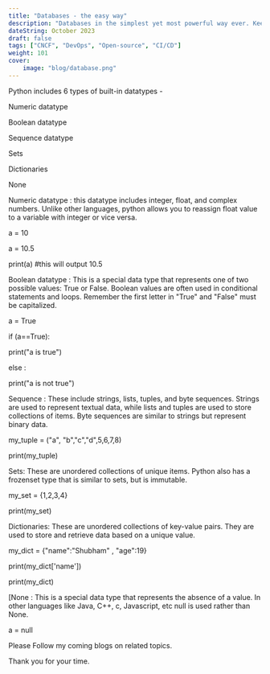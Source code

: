 ```yaml
---
title: "Databases - the easy way"
description: "Databases in the simplest yet most powerful way ever. Keeping in mind placements and development. · Databases: just a digital tool that stores and..."
dateString: October 2023
draft: false
tags: ["CNCF", "DevOps", "Open-source", "CI/CD"]
weight: 101
cover:
    image: "blog/database.png"
---
```


Python includes 6 types of built-in datatypes -

Numeric datatype

Boolean datatype

Sequence datatype

Sets

Dictionaries

None

Numeric datatype : this datatype includes integer, float, and complex numbers. Unlike other languages, python allows you to reassign float value to a variable with integer or vice versa.

a = 10

a = 10.5

print(a) #this will output 10.5

Boolean datatype : This is a special data type that represents one of two possible values: True or False. Boolean values are often used in conditional statements and loops. Remember the first letter in "True" and "False" must be capitalized.

a = True

if (a==True):

print("a is true")

else :

print("a is not true")

Sequence : These include strings, lists, tuples, and byte sequences. Strings are used to represent textual data, while lists and tuples are used to store collections of items. Byte sequences are similar to strings but represent binary data.

my_tuple = ("a", "b","c","d",5,6,7,8)

print(my_tuple)

Sets: These are unordered collections of unique items. Python also has a frozenset type that is similar to sets, but is immutable.

my_set = {1,2,3,4}

print(my_set)

Dictionaries: These are unordered collections of key-value pairs. They are used to store and retrieve data based on a unique value.

my_dict = {"name":"Shubham" , "age":19}

print(my_dict['name'])

print(my_dict)

[None : This is a special data type that represents the absence of a value. In other languages like Java, C++, c, Javascript, etc null is used rather than None.

a = null

Please Follow my coming blogs on related topics.

Thank you for your time.